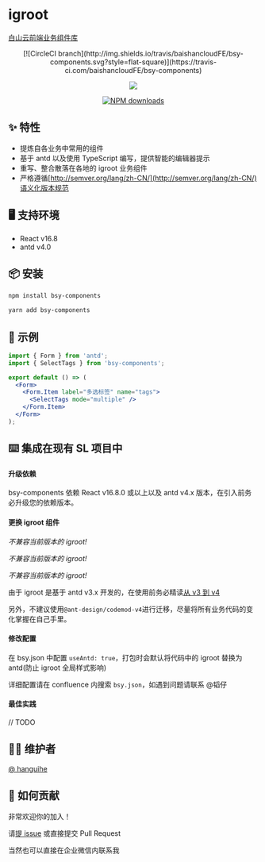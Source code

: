 # igroot

[白山云前端业务组件库](https://baishancloudfe.github.io/bsy-components/)

<div align="center">
[![CircleCI branch](http://img.shields.io/travis/baishancloudFE/bsy-components.svg?style=flat-square)](https://travis-ci.com/baishancloudFE/bsy-components)

[![](https://flat.badgen.net/npm/v/bsy-components?icon=npm)](https://www.npmjs.com/package/bsy-components)

[![NPM downloads](http://img.shields.io/npm/dt/bsy-components.svg?style=flat-square)](http://npmjs.com/bsy-components)

</div>

## ✨ 特性

- 提炼自各业务中常用的组件
- 基于 antd 以及使用 TypeScript 编写，提供智能的编辑器提示
- 重写、整合散落在各地的 igroot 业务组件
- 严格遵循[http://semver.org/lang/zh-CN/](http://semver.org/lang/zh-CN/)语义化版本规范

## 🖥 支持环境

- React v16.8
- antd v4.0

## 📦 安装

```bash
npm install bsy-components
```

```bash
yarn add bsy-components
```

## 🔨 示例

```jsx
import { Form } from 'antd';
import { SelectTags } from 'bsy-components';

export default () => (
  <Form>
    <Form.Item label="多选标签" name="tags">
      <SelectTags mode="multiple" />
    </Form.Item>
  </Form>
);
```

## ⌨️ 集成在现有 SL 项目中

#### 升级依赖

bsy-components 依赖 React v16.8.0 或以上以及 antd v4.x 版本，在引入前务必升级您的依赖版本。

#### 更换 igroot 组件

_不兼容当前版本的 igroot!_

_不兼容当前版本的 igroot!_

_不兼容当前版本的 igroot!_

由于 igroot 是基于 antd v3.x 开发的，在使用前务必精读[从 v3 到 v4](https://ant.design/docs/react/migration-v4-cn)

另外，不建议使用`@ant-design/codemod-v4`进行迁移，尽量将所有业务代码的变化掌握在自己手里。

#### 修改配置

在 bsy.json 中配置 `useAntd: true`，打包时会默认将代码中的 igroot 替换为 antd(防止 igroot 全局样式影响)

详细配置请在 confluence 内搜索 `bsy.json`，如遇到问题请联系 @韬仔

#### 最佳实践

// TODO

## 👨‍💻‍ 维护者

[@ hanguihe](https://github.com/hanguihe)

## 🤝 如何贡献

非常欢迎你的加入！

请[提 issue](https://github.com/baishancloudFE/bsy-components/issues/new) 或直接提交 Pull Request

当然也可以直接在企业微信内联系我
